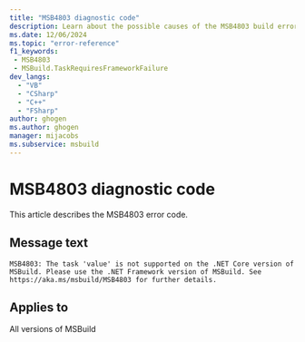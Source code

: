 ```yaml
---
title: "MSB4803 diagnostic code"
description: Learn about the possible causes of the MSB4803 build error, and get troubleshooting tips.
ms.date: 12/06/2024
ms.topic: "error-reference"
f1_keywords:
 - MSB4803
 - MSBuild.TaskRequiresFrameworkFailure
dev_langs:
  - "VB"
  - "CSharp"
  - "C++"
  - "FSharp"
author: ghogen
ms.author: ghogen
manager: mijacobs
ms.subservice: msbuild
---
```


# MSB4803 diagnostic code

<!-- :::ErrorDefinitionDescription::: -->
<!-- :::editable-content name="introDescription"::: -->
This article describes the MSB4803 error code.
<!-- :::editable-content-end::: -->

## Message text

`MSB4803: The task 'value' is not supported on the .NET Core version of MSBuild. Please use the .NET Framework version of MSBuild. See https://aka.ms/msbuild/MSB4803 for further details.`

<!-- :::editable-content name="postOutputDescription"::: -->
<!--
{StrBegin="MSB4803: "}
-->
<!-- :::editable-content-end::: -->
<!-- :::ErrorDefinitionDescription-end::: -->

## Applies to

All versions of MSBuild
